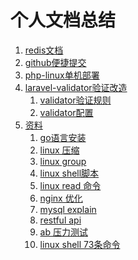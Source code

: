 个人文档总结
================================================

1. [redis文档](redis/redis.md)
1. [github便捷提交](subgithub/subgithub.md)
2. [php-linux单机部署](phpsystem/linux-install.md)
1. [laravel-validator验证改造](100.validator/README.md)
    1. [validator验证规则](100.validator/100.validator.md)
    2. [validator配置](100.validator/200.laravel.config.md)
1. [资料](200.system/README.md)
    1. [go语言安装](200.system/go.md)
    2. [linux 压缩](200.system/compress.md)
    3. [linux group](200.system/linux-group.md)
    4. [linux shell脚本](200.system/linux-shell.md)
    5. [linux read 命令](200.system/linux-reade.md)
    6. [nginx 优化](200.system/nginx.md)
    7. [mysql explain](200.system/mysql.explain.md)
    8. [restful api](200.system/restfull.api.md)
    9. [ab 压力测试](200.system/ab.md)
    10. [linux shell 73条命令](200.system/linux-shell-72.md)

